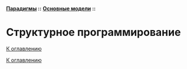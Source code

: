 **[Парадигмы](../../README.md#paradigms-models) ::** 
**[Основные модели](../../README.md#paradigms-models) ::**
# Структурное программирование

<!--

-->

[К оглавлению](../../README.md#paradigms-models)



[К оглавлению](../../README.md#paradigms-models)
